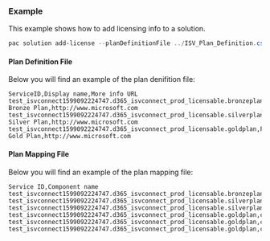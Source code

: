 ### Example

This example shows how to add licensing info to a solution.

```powershell
pac solution add-license --planDefinitionFile ../ISV_Plan_Definition.csv --planMappingFile ../ISV_Plan_Mapping.csv
```

#### Plan Definition File

Below you will find an example of the plan denifition file:

```csv
ServiceID,Display name,More info URL
test_isvconnect1599092224747.d365_isvconnect_prod_licensable.bronzeplan,Fabrikam Bronze Plan,http://www.microsoft.com
test_isvconnect1599092224747.d365_isvconnect_prod_licensable.silverplan,Fabrikam Silver Plan,http://www.microsoft.com
test_isvconnect1599092224747.d365_isvconnect_prod_licensable.goldplan,Fabrikam Gold Plan,http://www.microsoft.com
```

#### Plan Mapping File

Below you will find an example of the plan mapping file:

```csv
Service ID,Component name
test_isvconnect1599092224747.d365_isvconnect_prod_licensable.bronzeplan,crf36_BronzeApp
test_isvconnect1599092224747.d365_isvconnect_prod_licensable.silverplan,crf36_BronzeApp
test_isvconnect1599092224747.d365_isvconnect_prod_licensable.silverplan,crf36_SilverApp
test_isvconnect1599092224747.d365_isvconnect_prod_licensable.goldplan,crf36_BronzeApp
test_isvconnect1599092224747.d365_isvconnect_prod_licensable.goldplan,crf36_SilverApp
test_isvconnect1599092224747.d365_isvconnect_prod_licensable.goldplan,crf36_GoldApp
```
